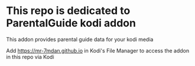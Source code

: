 
# This repo is dedicated to ParentalGuide kodi addon

This addon provides parental guide data for your kodi media

Add https://mr-7mdan.github.io in Kodi's File Manager to access the addon in this repo via Kodi